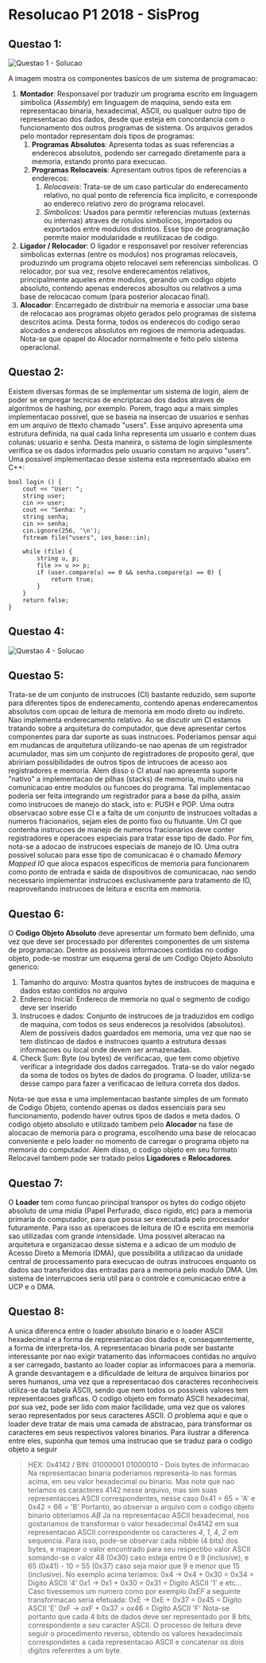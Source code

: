 # Resolucao P1 2018 - SisProg

## Questao 1:

![Questao 1 - Solucao](./Questao1.png)

A imagem mostra os componentes basicos de um sistema de programacao:
1. **Montador**: Responsavel por traduzir um programa escrito em linguagem simbolica (*Assembly*) em linguagem de maquina, sendo esta em representacao binaria, hexadecimal, ASCII, ou qualquer outro tipo de representacao dos dados, desde que esteja em concordancia com o funcionamento dos outros programas de sistema. Os arquivos gerados pelo montador representam dois tipos de programas:
	1. **Programas Absolutos**: Apresenta todas as suas referencias a enderecos absolutos, podendo ser carregado diretamente para a memoria, estando pronto para execucao.
	2. **Programas Relocaveis**: Apresentam outros tipos de referencias a enderecos:
		1. *Relocaveis*: Trata-se de um caso particular do enderecamento relativo, no qual ponto de referencia fica implicito, e corresponde ao endereco relativo zero do programa relocavel.
		2. *Simbolicos*: Usados para permitir referencias mutuas (externas ou internas) atraves de rotulos simbolicos, importados ou exportados entre modulos distintos.
Esse tipo de programação permite maior modularidade e reutilizacao de codigo.
2. **Ligador / Relocador**: O ligador e responsavel por resolver referencias simbolicas externas (entre os modulos) nos programas relocaveis, produzindo um programa objeto relocavel sem referencias simbolicas. O relocador, por sua vez, resolve enderecamentos relativos, principalmente aqueles entre modulos, gerando um codigo objeto absoluto, contendo apenas enderecos abosultos ou relativos a uma base de relocacao comum (para posterior alocacao final).
3. **Alocador**: Encarregado de distribuir na memoria e associar uma base de relocacao aos programas objeto gerados pelo programas de sistema descritos acima. Desta forma, todos os enderecos do codigo serao alocados a enderecos absolutos em regioes de memoria adequadas. Nota-se que opapel do Alocador normalmente e feito pelo sistema operacional.

## Questao 2:

Existem diversas formas de se implementar um sistema de login, alem de poder se empregar tecnicas de encriptacao dos dados atraves de algoritmos de hashing, por exemplo. Porem, trago aqui a mais simples implementacao possivel, que se baseia na insercao de usuarios e senhas em um arquivo de ttexto chamado "users". Esse arquivo apresenta uma estrutura definida, na qual cada linha representa um usuario e contem duas colunas: usuario e senha. Desta maneira, o sistema de login simplesmente verifica se os dados informados pelo usuario constam no arquivo "users". Uma possivel implementacao desse sistema esta representado abaixo em C++:

	bool login () {
		cout << "User: ";
		string user;
		cin >> user;
		cout << "Senha: ";
		string senha;
		cin >> senha;
		cin.ignore(256, '\n');
		fstream file("users", ios_base::in);
		
		while (file) {
			string u, p;
			file >> u >> p;
			if (user.compare(u) == 0 && senha.compare(p) == 0) {
				return true;
			}
		}
		return false;
	}

## Questao 4:

![Questao 4 - Solucao](./Questao4.png)


## Questao 5:

Trata-se de um conjunto de instrucoes (CI) bastante reduzido, sem suporte para diferentes tipos de enderecamento, contendo apenas enderecamentos absolutos com opcao de leitura de memoria em modo direto ou indireto. Nao implementa enderecamento relativo. 
Ao se discutir um CI estamos tratando sobre a arquitetura do computador, que deve apresentar certos componentes para dar suporte as suas instrucoes. Poderiamos pensar aqui em mudancas de arquitetura utilizando-se nao apenas de um registrador acumulador, mas sim um conjunto de registradores de proposito geral, que abririam possibilidades de outros tipos de intrucoes de acesso aos registradores e memoria. Alem disso o CI atual nao apresenta suporte "nativo" a implementacao de pilhas (stacks) de memoria, muito uteis na comunicacao entre modulos ou funcoes do programa. Tal implementacao poderia ser feita integrando um registrador para a base da pilha, assim como instrucoes de manejo do stack, isto e: PUSH e POP.
Uma outra observacao sobre esse CI e a falta de um conjunto de instrucoes voltadas a numeros fracionarios, sejam eles de ponto fixo ou flutuante. Um CI que contenha instrucoes de manejo de numeros fracionarios deve conter registradores e operacoes especiais para tratar esse tipo de dado.
Por fim, nota-se a adocao de instrucoes especiais de manejo de IO. Uma outra possivel solucao para esse tipo de comunicacao é o chamado *Memory Mapped IO* que aloca espacos especificos de memoria para funcionarem como ponto de entrada e saida de dispositivos de comunicacao, nao sendo necessario implementar instrucoes exclusivamente para tratamento de IO, reaproveitando instrucoes de leitura e escrita em memoria.

## Questao 6:

O **Codigo Objeto Absoluto** deve apresentar um formato bem definido, uma vez que deve ser processado por diferentes componentes de um sistema de programacao. Dentre as possiveis informacoes contidas no codigo objeto, pode-se mostrar um esquema geral de um Codigo Objeto Absoluto generico:
1. Tamanho do arquivo: Mostra quantos bytes de instrucoes de maquina e dados estao contidos no arquivo
2. Endereco Inicial: Endereco de memoria no qual o segmento de codigo deve ser inserido
3. Instrucoes e dados: Conjunto de instrucoes de ja traduzidos em codigo de maquina, com todos os seus enderecos ja resolvidos (absolutos). Alem de possiveis dados guardados em memoria, uma vez que nao se tem distincao de dados e instrucoes quanto a estrutura dessas informacoes ou local onde devem ser armazenadas.
4. Check Sum: Byte (ou bytes) de verificacao, que tem como objetivo verificar a integridade dos dados carregados. Trata-se do valor negado da soma de todos os bytes de dados do programa. O loader, utiliza-se desse campo para fazer a verificacao de leitura correta dos dados.

Nota-se que essa e uma implementacao bastante simples de um formato de Codigo Objeto, contendo apenas os dados essenciais para seu funcionamento, podendo haver outros tipos de dados e meta dados. O codigo objeto absoluto e utilizado tambem pelo **Alocador** na fase de alocacao de memoria para o programa, escolhendo uma base de relocacao conveniente e pelo loader no momento de carregar o programa objeto na memoria do computador. Alem disso, o codigo objeto em seu formato Relocavel tambem pode ser tratado pelos **Ligadores** e **Relocadores**.

## Questao 7:

O **Loader** tem como funcao principal transpor os bytes do codigo objeto absoluto de uma midia (Papel Perfurado, disco rigido, etc) para a memoria primaria do computador, para que possa ser executada pelo processador futuramente. Para isso as operacoes de leitura de IO e escrita em memoria sao utilizadas com grande intensidade.
Uma possivel alteracao na arquitetura e organizacao desse sistema e a adicao de um modulo de Acesso Direto a Memoria (DMA), que possibilita a utilizacao da unidade central de processamento para execucao de outras instrucoes enquanto os dados sao transferidos das entradas para a memoria pelo modulo DMA. Um sistema de interrupcoes seria util para o controle e comunicacao entre a UCP e o DMA.

## Questao 8:

A unica diferenca entre o loader absoluto binario e o loader ASCII hexadecimal e a forma de representacao dos dados e, consequentemente, a forma de interpreta-los. A representacao binaria pode ser bastante interessante por nao exigir tratamento das informacoes contidas no arquivo a ser carregado, bastanto ao loader copiar as informacoes para a memoria. A grande desvantagem e a dificuldade de leitura de arquivos binarios por seres humanos, uma vez que a representacao dos caracteres reconheciveis utiliza-se da tabela ASCII, sendo que nem todos os possiveis valores tem representacoes graficas. O codigo objeto em formato ASCII hexadecimal, por sua vez, pode ser lido com maior facilidade, uma vez que os valores serao representados por seus caracteres ASCII. O problema aqui e que o loader deve tratar de mais uma camada de abstracao, para transformar os caracteres em seus respectivos valores binarios. Para ilustrar a diferenca entre eles, suponha que temos uma instrucao que se traduz para o codigo objeto a seguir
> HEX: 0x4142 / BIN: 01000001 01000010 - Dois bytes de informacao
Na representacao binaria poderiamos representa-lo nas formas acima, em seu valor hexadecimal ou binario. Mas note que nao teriamos os caracteres 4142 nesse arquivo, mas sim suas representacoes ASCII correspondentes, nesse caso
> 0x41 = 65 = 'A' e 0x42 = 66 = 'B'
Portanto, ao observar o arquivo com o codigo objeto binario obteriamos *AB* 
Ja na representacao ASCII hexadecimal, nos gostariamos de transformar o valor hexadecimal 0x4142 em sua representacao ASCII correspondente os caracteres *4*, *1*, *4*, *2* em sequencia. Para isso, pode-se observar cada nibble (4 bits) dos bytes, e mapear o valor encontrado para seu respectibo valor ASCII somando-se o valor 48 (0x30) caso esteja entre 0 e 9 (inclusive), e 65 (0x41) - 10 = 55 (0x37) caso seja maior que 9 e menor que 15 (inclusive). No exemplo acima teriamos:
> 0x4 ->  0x4 + 0x30 = 0x34 = Digito ASCII '4'
> 0x1 ->  0x1 + 0x30 = 0x31 = Digito ASCII '1' e etc...
Caso tivessemos um numero como por exemplo *0xEF* a seguinte transformacao seria efetuada:
> 0xE -> 0xE + 0x37 = 0x45 = Digito ASCII 'E'
> 0xF -> oxF + 0x37 = ox46 = Digito ASCII 'F'
Nota-se portanto que cada 4 bits de dados deve ser representado por 8 bits, correspondente a seu caracter ASCII.
O processo de leitura deve seguir o procedimento reverso, obtendo os valores hexadecimais correspondetes a cada representacao ASCII e concatenar os dois digitos referentes a um byte.
